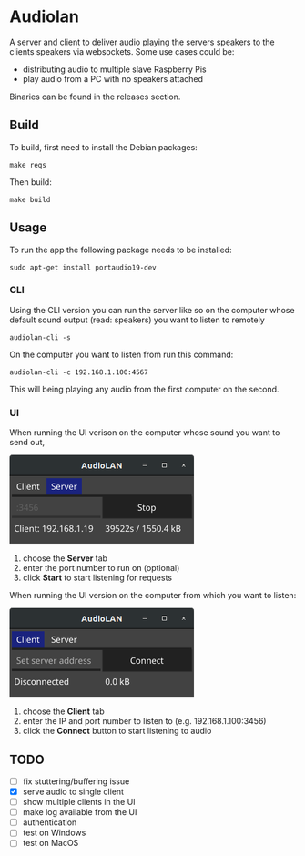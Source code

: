 # Audiolan

A server and client to deliver audio playing the servers speakers to the clients speakers via websockets. Some
use cases could be:

* distributing audio to multiple slave Raspberry Pis
* play audio from a PC with no speakers attached

Binaries can be found in the releases section.

## Build

To build, first need to install the Debian packages:

    make reqs

Then build:

    make build

## Usage

To run the app the following package needs to be installed:

```
sudo apt-get install portaudio19-dev
```

### CLI

Using the CLI version you can run the server like so on the computer whose default sound output (read: speakers) you want to listen to remotely

```
audiolan-cli -s
```

On the computer you want to listen from run this command:

```
audiolan-cli -c 192.168.1.100:4567
```

This will being playing any audio from the first computer on the second.

### UI

When running the UI verison on the computer whose sound you want to send out, 

![](https://raw.githubusercontent.com/penguinpowernz/audiolan/master/server.png)

1. choose the **Server** tab
2. enter the port number to run on (optional)
3. click **Start** to start listening for requests

When running the UI version on the computer from which you want to listen:

![](https://raw.githubusercontent.com/penguinpowernz/audiolan/master/client.png)

1. choose the **Client** tab
2. enter the IP and port number to listen to (e.g. 192.168.1.100:3456)
3. click the **Connect** button to start listening to audio

## TODO

- [ ] fix stuttering/buffering issue
- [x] serve audio to single client
- [ ] show multiple clients in the UI
- [ ] make log available from the UI
- [ ] authentication
- [ ] test on Windows
- [ ] test on MacOS
